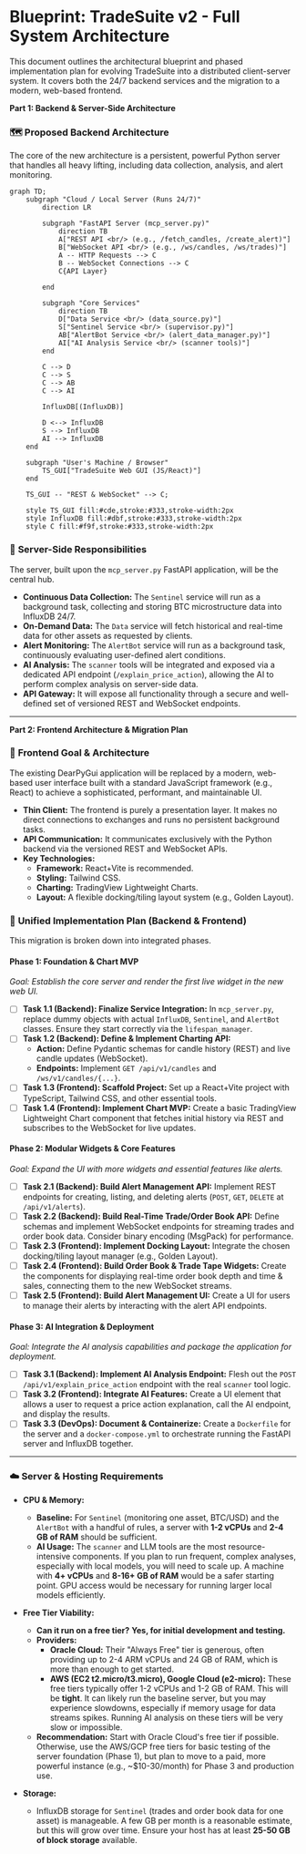 # Blueprint: TradeSuite v2 - Full System Architecture

This document outlines the architectural blueprint and phased implementation plan for evolving TradeSuite into a distributed client-server system. It covers both the 24/7 backend services and the migration to a modern, web-based frontend.

**Part 1: Backend & Server-Side Architecture**

### 🗺️ **Proposed Backend Architecture**

The core of the new architecture is a persistent, powerful Python server that handles all heavy lifting, including data collection, analysis, and alert monitoring.

```mermaid
graph TD;
    subgraph "Cloud / Local Server (Runs 24/7)"
        direction LR
        
        subgraph "FastAPI Server (mcp_server.py)"
            direction TB
            A["REST API <br/> (e.g., /fetch_candles, /create_alert)"]
            B["WebSocket API <br/> (e.g., /ws/candles, /ws/trades)"]
            A -- HTTP Requests --> C
            B -- WebSocket Connections --> C
            C{API Layer}
            
        end

        subgraph "Core Services"
            direction TB
            D["Data Service <br/> (data_source.py)"]
            S["Sentinel Service <br/> (supervisor.py)"]
            AB["AlertBot Service <br/> (alert_data_manager.py)"]
            AI["AI Analysis Service <br/> (scanner tools)"]
        end
        
        C --> D
        C --> S
        C --> AB
        C --> AI

        InfluxDB[(InfluxDB)]

        D <--> InfluxDB
        S --> InfluxDB
        AI --> InfluxDB
    end

    subgraph "User's Machine / Browser"
        TS_GUI["TradeSuite Web GUI (JS/React)"]
    end

    TS_GUI -- "REST & WebSocket" --> C;

    style TS_GUI fill:#cde,stroke:#333,stroke-width:2px
    style InfluxDB fill:#dbf,stroke:#333,stroke-width:2px
    style C fill:#f9f,stroke:#333,stroke-width:2px
```

### 🔁 **Server-Side Responsibilities**

The server, built upon the `mcp_server.py` FastAPI application, will be the central hub.

-   **Continuous Data Collection:** The `Sentinel` service will run as a background task, collecting and storing BTC microstructure data into InfluxDB 24/7.
-   **On-Demand Data:** The `Data` service will fetch historical and real-time data for other assets as requested by clients.
-   **Alert Monitoring:** The `AlertBot` service will run as a background task, continuously evaluating user-defined alert conditions.
-   **AI Analysis:** The `scanner` tools will be integrated and exposed via a dedicated API endpoint (`/explain_price_action`), allowing the AI to perform complex analysis on server-side data.
-   **API Gateway:** It will expose all functionality through a secure and well-defined set of versioned REST and WebSocket endpoints.

---

**Part 2: Frontend Architecture & Migration Plan**

### 📡 **Frontend Goal & Architecture**

The existing DearPyGui application will be replaced by a modern, web-based user interface built with a standard JavaScript framework (e.g., React) to achieve a sophisticated, performant, and maintainable UI.

-   **Thin Client:** The frontend is purely a presentation layer. It makes no direct connections to exchanges and runs no persistent background tasks.
-   **API Communication:** It communicates exclusively with the Python backend via the versioned REST and WebSocket APIs.
-   **Key Technologies:**
    -   **Framework:** React+Vite is recommended.
    -   **Styling:** Tailwind CSS.
    -   **Charting:** TradingView Lightweight Charts.
    -   **Layout:** A flexible docking/tiling layout system (e.g., Golden Layout).

### 🔧 **Unified Implementation Plan (Backend & Frontend)**

This migration is broken down into integrated phases.

#### **Phase 1: Foundation & Chart MVP**

*Goal: Establish the core server and render the first live widget in the new web UI.*

-   [ ] **Task 1.1 (Backend): Finalize Service Integration:** In `mcp_server.py`, replace dummy objects with actual `InfluxDB`, `Sentinel`, and `AlertBot` classes. Ensure they start correctly via the `lifespan_manager`.
-   [ ] **Task 1.2 (Backend): Define & Implement Charting API:**
    -   **Action:** Define Pydantic schemas for candle history (REST) and live candle updates (WebSocket).
    -   **Endpoints:** Implement `GET /api/v1/candles` and `/ws/v1/candles/{...}`.
-   [ ] **Task 1.3 (Frontend): Scaffold Project:** Set up a React+Vite project with TypeScript, Tailwind CSS, and other essential tools.
-   [ ] **Task 1.4 (Frontend): Implement Chart MVP:** Create a basic TradingView Lightweight Chart component that fetches initial history via REST and subscribes to the WebSocket for live updates.

#### **Phase 2: Modular Widgets & Core Features**

*Goal: Expand the UI with more widgets and essential features like alerts.*

-   [ ] **Task 2.1 (Backend): Build Alert Management API:** Implement REST endpoints for creating, listing, and deleting alerts (`POST`, `GET`, `DELETE` at `/api/v1/alerts`).
-   [ ] **Task 2.2 (Backend): Build Real-Time Trade/Order Book API:** Define schemas and implement WebSocket endpoints for streaming trades and order book data. Consider binary encoding (MsgPack) for performance.
-   [ ] **Task 2.3 (Frontend): Implement Docking Layout:** Integrate the chosen docking/tiling layout manager (e.g., Golden Layout).
-   [ ] **Task 2.4 (Frontend): Build Order Book & Trade Tape Widgets:** Create the components for displaying real-time order book depth and time & sales, connecting them to the new WebSocket streams.
-   [ ] **Task 2.5 (Frontend): Build Alert Management UI:** Create a UI for users to manage their alerts by interacting with the alert API endpoints.

#### **Phase 3: AI Integration & Deployment**

*Goal: Integrate the AI analysis capabilities and package the application for deployment.*

-   [ ] **Task 3.1 (Backend): Implement AI Analysis Endpoint:** Flesh out the `POST /api/v1/explain_price_action` endpoint with the real `scanner` tool logic.
-   [ ] **Task 3.2 (Frontend): Integrate AI Features:** Create a UI element that allows a user to request a price action explanation, call the AI endpoint, and display the results.
-   [ ] **Task 3.3 (DevOps): Document & Containerize:** Create a `Dockerfile` for the server and a `docker-compose.yml` to orchestrate running the FastAPI server and InfluxDB together.

---

### ☁️ **Server & Hosting Requirements**

-   **CPU & Memory:**
    -   **Baseline:** For `Sentinel` (monitoring one asset, BTC/USD) and the `AlertBot` with a handful of rules, a server with **1-2 vCPUs** and **2-4 GB of RAM** should be sufficient.
    -   **AI Usage:** The `scanner` and LLM tools are the most resource-intensive components. If you plan to run frequent, complex analyses, especially with local models, you will need to scale up. A machine with **4+ vCPUs** and **8-16+ GB of RAM** would be a safer starting point. GPU access would be necessary for running larger local models efficiently.

-   **Free Tier Viability:**
    -   **Can it run on a free tier?** **Yes, for initial development and testing.**
    -   **Providers:**
        -   **Oracle Cloud:** Their "Always Free" tier is generous, often providing up to 2-4 ARM vCPUs and 24 GB of RAM, which is more than enough to get started.
        -   **AWS (EC2 t2.micro/t3.micro), Google Cloud (e2-micro):** These free tiers typically offer 1-2 vCPUs and 1-2 GB of RAM. This will be **tight**. It can likely run the baseline server, but you may experience slowdowns, especially if memory usage for data streams spikes. Running AI analysis on these tiers will be very slow or impossible.
    -   **Recommendation:** Start with Oracle Cloud's free tier if possible. Otherwise, use the AWS/GCP free tiers for basic testing of the server foundation (Phase 1), but plan to move to a paid, more powerful instance (e.g., ~$10-30/month) for Phase 3 and production use.

-   **Storage:**
    -   InfluxDB storage for `Sentinel` (trades and order book data for one asset) is manageable. A few GB per month is a reasonable estimate, but this will grow over time. Ensure your host has at least **25-50 GB of block storage** available.